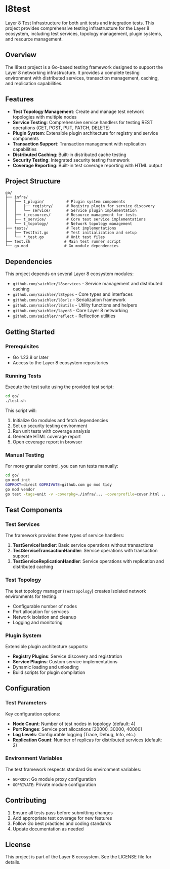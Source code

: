 # l8test

Layer 8 Test Infrastructure for both unit tests and integration tests. This project provides comprehensive testing infrastructure for the Layer 8 ecosystem, including test services, topology management, plugin systems, and resource management.

## Overview

The l8test project is a Go-based testing framework designed to support the Layer 8 networking infrastructure. It provides a complete testing environment with distributed services, transaction management, caching, and replication capabilities.

## Features

- **Test Topology Management**: Create and manage test network topologies with multiple nodes
- **Service Testing**: Comprehensive service handlers for testing REST operations (GET, POST, PUT, PATCH, DELETE)
- **Plugin System**: Extensible plugin architecture for registry and service components
- **Transaction Support**: Transaction management with replication capabilities
- **Distributed Caching**: Built-in distributed cache testing
- **Security Testing**: Integrated security testing framework
- **Coverage Reporting**: Built-in test coverage reporting with HTML output

## Project Structure

```
go/
├── infra/
│   ├── t_plugin/          # Plugin system components
│   │   ├── registry/      # Registry plugin for service discovery
│   │   └── service/       # Service plugin implementation
│   ├── t_resources/       # Resource management for tests
│   ├── t_service/         # Core test service implementations
│   └── t_topology/        # Network topology management
├── tests/                 # Test implementations
│   ├── TestInit.go        # Test initialization and setup
│   └── *_test.go          # Unit test files
├── test.sh               # Main test runner script
└── go.mod                # Go module dependencies
```

## Dependencies

This project depends on several Layer 8 ecosystem modules:

- `github.com/saichler/l8services` - Service management and distributed caching
- `github.com/saichler/l8types` - Core types and interfaces
- `github.com/saichler/l8srlz` - Serialization framework
- `github.com/saichler/l8utils` - Utility functions and helpers
- `github.com/saichler/layer8` - Core Layer 8 networking
- `github.com/saichler/reflect` - Reflection utilities

## Getting Started

### Prerequisites

- Go 1.23.8 or later
- Access to the Layer 8 ecosystem repositories

### Running Tests

Execute the test suite using the provided test script:

```bash
cd go/
./test.sh
```

This script will:
1. Initialize Go modules and fetch dependencies
2. Set up security testing environment
3. Run unit tests with coverage analysis
4. Generate HTML coverage report
5. Open coverage report in browser

### Manual Testing

For more granular control, you can run tests manually:

```bash
cd go/
go mod init
GOPROXY=direct GOPRIVATE=github.com go mod tidy
go mod vendor
go test -tags=unit -v -coverpkg=./infra/... -coverprofile=cover.html ./...
```

## Test Components

### Test Services

The framework provides three types of service handlers:

1. **TestServiceHandler**: Basic service operations without transactions
2. **TestServiceTransactionHandler**: Service operations with transaction support
3. **TestServiceReplicationHandler**: Service operations with replication and distributed caching

### Test Topology

The test topology manager (`TestTopology`) creates isolated network environments for testing:

- Configurable number of nodes
- Port allocation for services
- Network isolation and cleanup
- Logging and monitoring

### Plugin System

Extensible plugin architecture supports:

- **Registry Plugins**: Service discovery and registration
- **Service Plugins**: Custom service implementations
- Dynamic loading and unloading
- Build scripts for plugin compilation

## Configuration

### Test Parameters

Key configuration options:

- **Node Count**: Number of test nodes in topology (default: 4)
- **Port Ranges**: Service port allocations [20000, 30000, 40000]
- **Log Levels**: Configurable logging (Trace, Debug, Info, etc.)
- **Replication Count**: Number of replicas for distributed services (default: 2)

### Environment Variables

The test framework respects standard Go environment variables:

- `GOPROXY`: Go module proxy configuration
- `GOPRIVATE`: Private module configuration

## Contributing

1. Ensure all tests pass before submitting changes
2. Add appropriate test coverage for new features
3. Follow Go best practices and coding standards
4. Update documentation as needed

## License

This project is part of the Layer 8 ecosystem. See the LICENSE file for details.
